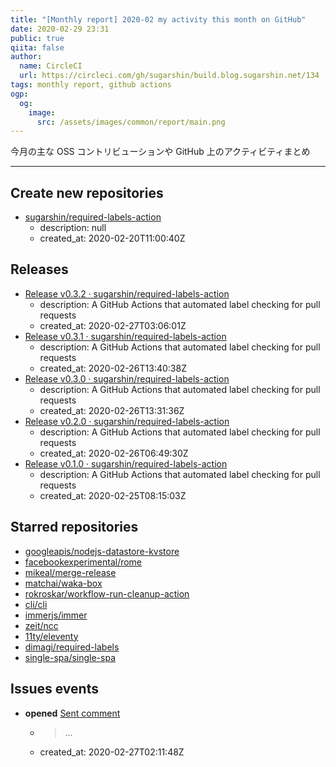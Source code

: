 ```yaml
---
title: "[Monthly report] 2020-02 my activity this month on GitHub"
date: 2020-02-29 23:31
public: true
qiita: false
author:
  name: CircleCI
  url: https://circleci.com/gh/sugarshin/build.blog.sugarshin.net/134
tags: monthly report, github actions
ogp:
  og:
    image:
      src: /assets/images/common/report/main.png
---
```


今月の主な OSS コントリビューションや GitHub 上のアクティビティまとめ

***

## Create new repositories

- [sugarshin/required-labels-action](https://github.com/sugarshin/required-labels-action)
  - description: null
  - created_at: 2020-02-20T11:00:40Z

## Releases

- [Release v0.3.2 · sugarshin/required-labels-action](https://github.com/sugarshin/required-labels-action/releases/tag/v0.3.2)
  - description: A GitHub Actions that automated label checking for pull requests
  - created_at: 2020-02-27T03:06:01Z
- [Release v0.3.1 · sugarshin/required-labels-action](https://github.com/sugarshin/required-labels-action/releases/tag/v0.3.1)
  - description: A GitHub Actions that automated label checking for pull requests
  - created_at: 2020-02-26T13:40:38Z
- [Release v0.3.0 · sugarshin/required-labels-action](https://github.com/sugarshin/required-labels-action/releases/tag/v0.3.0)
  - description: A GitHub Actions that automated label checking for pull requests
  - created_at: 2020-02-26T13:31:36Z
- [Release v0.2.0 · sugarshin/required-labels-action](https://github.com/sugarshin/required-labels-action/releases/tag/v0.2.0)
  - description: A GitHub Actions that automated label checking for pull requests
  - created_at: 2020-02-26T06:49:30Z
- [Release v0.1.0 · sugarshin/required-labels-action](https://github.com/sugarshin/required-labels-action/releases/tag/v0.1.0)
  - description: A GitHub Actions that automated label checking for pull requests
  - created_at: 2020-02-25T08:15:03Z

## Starred repositories

- [googleapis/nodejs-datastore-kvstore](https://github.com/googleapis/nodejs-datastore-kvstore)
- [facebookexperimental/rome](https://github.com/facebookexperimental/rome)
- [mikeal/merge-release](https://github.com/mikeal/merge-release)
- [matchai/waka-box](https://github.com/matchai/waka-box)
- [rokroskar/workflow-run-cleanup-action](https://github.com/rokroskar/workflow-run-cleanup-action)
- [cli/cli](https://github.com/cli/cli)
- [immerjs/immer](https://github.com/immerjs/immer)
- [zeit/ncc](https://github.com/zeit/ncc)
- [11ty/eleventy](https://github.com/11ty/eleventy)
- [dimagi/required-labels](https://github.com/dimagi/required-labels)
- [single-spa/single-spa](https://github.com/single-spa/single-spa)

## Issues events

- **opened** [Sent comment](https://github.com/sugarshin/required-labels-action/issues/23)
  - > ...
  - created_at: 2020-02-27T02:11:48Z

